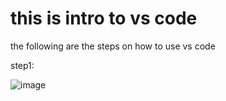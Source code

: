 # this is intro to vs code

the following are the steps on how to use vs code

step1:

![image](https://user-images.githubusercontent.com/89384474/139521166-faeaecc1-d8e5-48d0-acfe-3b0e01038e23.png)
